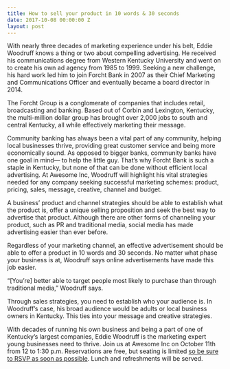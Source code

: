 ```yaml
---
title: How to sell your product in 10 words & 30 seconds
date: 2017-10-08 00:00:00 Z
layout: post
---
```

 
<p>With nearly three decades of marketing experience under his belt, Eddie Woodruff knows a thing or two about compelling advertising.  He received his communications degree from Western Kentucky University and went on to create his own ad agency from 1985 to 1999. Seeking a new challenge, his hard work led him to join Forcht Bank in 2007 as their Chief Marketing and Communications Officer and eventually became a board director in 2014.<br/></p><p>The Forcht Group is a conglomerate of companies that includes retail, broadcasting and banking.  Based out of Corbin and Lexington, Kentucky, the multi-million dollar group has brought over 2,000 jobs to south and central Kentucky, all while effectively marketing their message.</p><p>Community banking has always been a vital part of any community, helping local businesses thrive, providing great customer service and being more economically sound.  As opposed to bigger banks, community banks have one goal in mind— to help the little guy.  That’s why Forcht Bank is such a staple in Kentucky, but none of that can be done without efficient local advertising. At Awesome Inc, Woodruff will highlight his vital strategies needed for any company seeking successful marketing schemes: product, pricing, sales, message, creative, channel and budget.</p><p>A business’ product and channel strategies should be able to establish what the product is, offer a unique selling proposition and seek the best way to advertise that product.  Although there are other forms of channeling your product, such as PR and traditional media, social media has made advertising easier than ever before.   </p><p>Regardless of your marketing channel, an effective advertisement should be able to offer a product in 10 words and 30 seconds. No matter what phase your business is at, Woodruff says online advertisements have made this job easier. </p><p>“[You’re] better able to target people most likely to purchase than through traditional media,” Woodruff says.</p><p>Through sales strategies, you need to establish who your audience is.  In Woodruff’s case, his broad audience would be adults or local business owners in Kentucky.  This ties into your message and creative strategies.</p><p>

With decades of running his own business and being a part of one of Kentucky’s largest companies, Eddie Woodruff is the marketing expert young businesses need to thrive.  Join us at Awesome Inc on October 11th from 12 to 1:30 p.m.  Reservations are free, but seating is limited <a href="https://www.eventbrite.com/e/marketing-and-sales-strategies-for-startups-lunch-learn-tickets-37044200200?aff=efbeventtix" target="_blank">so be sure to RSVP as soon as possible</a>. Lunch and refreshments will be served. </p>

